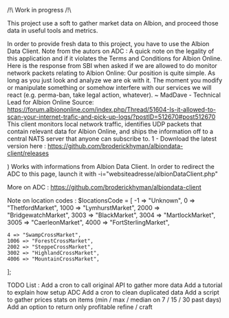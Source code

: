 /!\ Work in progress /!\

This project use a soft to gather market data on Albion, and proceed those data in useful tools and metrics.

In order to provide fresh data to this project, you have to use the Albion Data Client. Note from the autors on ADC :
A quick note on the legality of this application and if it violates the Terms and Conditions for Albion Online. Here is the response from SBI when asked if we are allowed to do monitor network packets relating to Albion Online:
Our position is quite simple. As long as you just look and analyze we are ok with it. The moment you modify or manipulate something or somehow interfere with our services we will react (e.g. perma-ban, take legal action, whatever).
~ MadDave - Technical Lead for Albion Online
Source: https://forum.albiononline.com/index.php/Thread/51604-Is-it-allowed-to-scan-your-internet-trafic-and-pick-up-logs/?postID=512670#post512670
This client monitors local network traffic, identifies UDP packets that contain relevant data for Albion Online, and ships the information off to a central NATS server that anyone can subscribe to.
1 - Download the latest version here : https://github.com/broderickhyman/albiondata-client/releases

)
Works with informations from Albion Data Client.
In order to redirect the ADC to this page, launch it with -i="websiteadresse/albionDataClient.php"

More on ADC : https://github.com/broderickhyman/albiondata-client

Note on location codes :
$locationsCode = [
	-1 => "Unknown",
	0 => "ThetfordMarket",
	1000 => "LymhurstMarket",
	2000 => "BridgewatchMarket",
	3003 => "BlackMarket",
	3004 => "MartlockMarket",
	3005 => "CaerleonMarket",
	4000 => "FortSterlingMarket",

	4 => "SwampCrossMarket",
	1006 => "ForestCrossMarket",
	2002 => "SteppeCrossMarket",
	3002 => "HighlandCrossMarket",
	4006 => "MountainCrossMarket",
];

TODO List :
Add a cron to call original API to gather more data
Add a tutorial to explain how setup ADC
Add a cron to clean duplicated data
Add a script to gather prices stats on items (min / max / median on 7 / 15 / 30 past days)
Add an option to return only profitable refine / craft